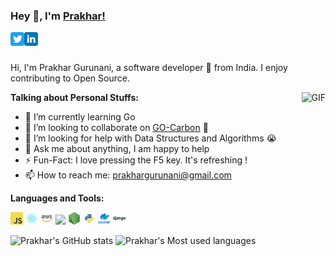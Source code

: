 ### Hey 👋, I'm [Prakhar!](https://www.prakhargurunani.com) 

<a href="https://twitter.com/FirePing32">
  <img align="left" alt="Prakhar's Twitter" width="22px" src="https://raw.githubusercontent.com/edent/SuperTinyIcons/master/images/svg/twitter.svg" />
</a>
<a href="https://www.linkedin.com/in/prakhargurunani/">
  <img align="left" alt="Prakhar's LinkedIn" width="22px" src="https://raw.githubusercontent.com/edent/SuperTinyIcons/master/images/svg/linkedin.svg" />
</a>

<br />
<br />

Hi, I'm Prakhar Gurunani, a software developer 🚀 from India. I enjoy contributing to Open Source.

  <img align="right" alt="GIF" src="https://media.giphy.com/media/836HiJc7pgzy8iNXCn/giphy.gif" />
  
**Talking about Personal Stuffs:**

- 🌱 I’m currently learning Go
- 👯 I’m looking to collaborate on [GO-Carbon](https://github.com/FirePing32/go-carbon) 🤝
- 🤔 I’m looking for help with Data Structures and Algorithms 😭
- 💬 Ask me about anything, I am happy to help
- ⚡️ Fun-Fact: I love pressing the F5 key. It's refreshing !
- 📫 How to reach me: prakhargurunani@gmail.com

**Languages and Tools:**  

<code><img height="20" src="https://raw.githubusercontent.com/github/explore/80688e429a7d4ef2fca1e82350fe8e3517d3494d/topics/javascript/javascript.png"></code>
<code><img height="20" src="https://raw.githubusercontent.com/github/explore/80688e429a7d4ef2fca1e82350fe8e3517d3494d/topics/react/react.png"></code>
<code><img height="20" src="https://raw.githubusercontent.com/github/explore/80688e429a7d4ef2fca1e82350fe8e3517d3494d/topics/aws/aws.png"></code>
<code><img height="20" src="https://cdn.jsdelivr.net/gh/devicons/devicon/icons/go/go-original-wordmark.svg"/></code>
<code><img height="20" src="https://raw.githubusercontent.com/github/explore/80688e429a7d4ef2fca1e82350fe8e3517d3494d/topics/nodejs/nodejs.png"></code>
<code><img height="20" src="https://raw.githubusercontent.com/github/explore/80688e429a7d4ef2fca1e82350fe8e3517d3494d/topics/python/python.png"></code>
<code><img height="20" src="https://raw.githubusercontent.com/github/explore/80688e429a7d4ef2fca1e82350fe8e3517d3494d/topics/docker/docker.png"></code>
<code><img height="20" src="https://raw.githubusercontent.com/github/explore/80688e429a7d4ef2fca1e82350fe8e3517d3494d/topics/django/django.png"></code>


![Prakhar's GitHub stats](https://github-readme-stats-git-masterrstaa-rickstaa.vercel.app/api?username=FirePing32&show_icons=true&hide_border=true&theme=tokyonight)
![Prakhar's Most used languages](https://github-readme-stats-git-masterrstaa-rickstaa.vercel.app/api/top-langs/?username=FirePing32&layout=compact&show_icons=true&hide_border=true&theme=tokyonight)

